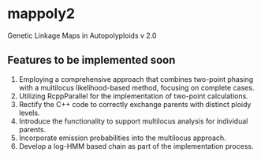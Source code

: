 # mappoly2
Genetic Linkage Maps in Autopolyploids v 2.0

## Features to be implemented soon

1. Employing a comprehensive approach that combines two-point phasing with a multilocus likelihood-based method, focusing on complete cases.
2. Utilizing RcppParallel for the implementation of two-point calculations.
3. Rectify the C++ code to correctly exchange parents with distinct ploidy levels.
4. Introduce the functionality to support multilocus analysis for individual parents.
5. Incorporate emission probabilities into the multilocus approach.
6. Develop a log-HMM based chain as part of the implementation process.
